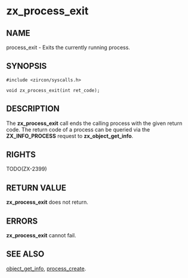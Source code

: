 # zx_process_exit

## NAME

process_exit - Exits the currently running process.

## SYNOPSIS

```
#include <zircon/syscalls.h>

void zx_process_exit(int ret_code);

```

## DESCRIPTION

The **zx_process_exit** call ends the calling process with the given
return code. The return code of a process can be queried via the
**ZX_INFO_PROCESS** request to **zx_object_get_info**.

## RIGHTS

TODO(ZX-2399)

## RETURN VALUE

**zx_process_exit** does not return.

## ERRORS

**zx_process_exit** cannot fail.

## SEE ALSO

[object_get_info](object_get_info.md),
[process_create](process_create.md).
